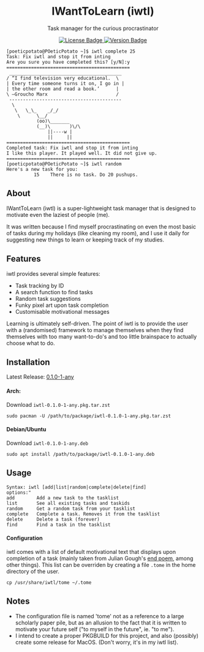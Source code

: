 <h1 align="center"> IWantToLearn (iwtl) </h1>
<p align="center">
Task manager for the curious procrastinator
</p>
<p align="center">
<a href="https://github.com/POeticPotatoes/blob/master/LICENSE">
    <img src="https://img.shields.io/github/license/POeticPotatoes/iwtl.svg?color=green" alt="License Badge">
<a href="https://github.com/POeticPotatoes/iwtl/releases">
    <img src="https://img.shields.io/github/commits-since/POeticPotatoes/iwtl/latest.svg?color=green" alt="Version Badge">
</a>
</p>

    [poeticpotato@POeticPotato ~]$ iwtl complete 25
    Task: Fix iwtl and stop it from inting
    Are you sure you have completed this? [y/N]:y
    =============================================
     _________________________________________ 
    / “I find television very educational.  \
    | Every time someone turns it on, I go in |
    | the other room and read a book.’      |
    \ ―Groucho Marx                         /
     ----------------------------------------- 
      \
       \   \_\_    _/_/
        \      \__/
               (oo)\_______
               (__)\       )\/\
                   ||----w |
                   ||     ||
    =============================================
    Completed task: Fix iwtl and stop it from inting
    I like this player. It played well. It did not give up.
    =============================================
    [poeticpotato@POeticPotato ~]$ iwtl random
    Here's a new task for you:
              15	There is no task. Do 20 pushups.

## About
IWantToLearn (iwtl) is a super-lightweight task manager that is designed to motivate even the laziest of people (me).

It was written because I find myself procrastinating on even the most basic of tasks during my holidays (like cleaning my room), and I use it daily for suggesting new things to learn or keeping track of my studies.

## Features
iwtl provides several simple features:
- Task tracking by ID
- A search function to find tasks
- Random task suggestions
- Funky pixel art upon task completion
- Customisable motivational messages

Learning is ultimately self-driven. The point of iwtl is to provide the user with a (randomised) framework to manage themselves when they find themselves with too many want-to-do's and too little brainspace to actually choose what to do.

## Installation
Latest Release: <a href="https://github.com/POeticPotatoes/iwtl/releases/tag/0.1.0-1-any">0.1.0-1-any</a>

#### Arch:
Download `iwtl-0.1.0-1-any.pkg.tar.zst`

    sudo pacman -U /path/to/package/iwtl-0.1.0-1-any.pkg.tar.zst
#### Debian/Ubuntu
Download `iwtl-0.1.0-1-any.deb`

    sudo apt install /path/to/package/iwtl-0.1.0-1-any.deb

## Usage

    Syntax: iwtl [add|list|random|complete|delete|find]
    options:"
    add        Add a new task to the tasklist
    list       See all existing tasks and taskids
    random     Get a random task from your tasklist
    complete   Complete a task. Removes it from the tasklist
    delete     Delete a task (forever)
    find       Find a task in the tasklist

#### Configuration
iwtl comes with a list of default motivational text that displays upon completion of a task (mainly taken from Julian Gough's <a href="https://minecraft.fandom.com/wiki/End_Poem">end poem</a>, among other things). This list can be overriden by creating a file `.tome` in the home directory of the user.

    cp /usr/share/iwtl/tome ~/.tome

## Notes
* The configuration file is named 'tome' not as a reference to a large scholarly paper pile, but as an allusion to the fact that it is written to motivate your future self ("to myself in the future", ie. "to me").
* I intend to create a proper PKGBUILD for this project, and also (possibly) create some release for MacOS. (Don't worry, it's in my iwtl list).

